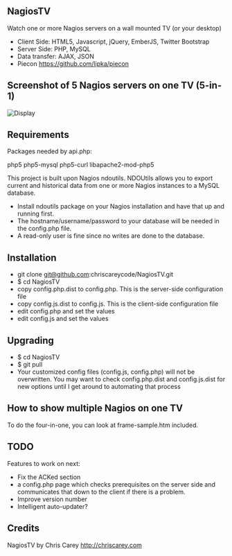 NagiosTV
------------

Watch one or more Nagios servers on a wall mounted TV (or your desktop)

- Client Side: HTML5, Javascript, jQuery, EmberJS, Twitter Bootstrap
- Server Side: PHP, MySQL
- Data transfer: AJAX, JSON
- Piecon https://github.com/lipka/piecon

Screenshot of 5 Nagios servers on one TV (5-in-1)
------------

![Display](http://chriscarey.com/projects/ajax-monitor-for-nagios/nagios-5-in-1.png)


Requirements
------------

Packages needed by api.php:

php5
php5-mysql
php5-curl
libapache2-mod-php5

This project is built upon Nagios ndoutils.
NDOUtils allows you to export current and historical data from one or more Nagios instances to a MySQL database.

- Install ndoutils package on your Nagios installation and have that up and running first.
- The hostname/username/password to your database will be needed in the config.php file.
- A read-only user is fine since no writes are done to the database.

Installation
------------

- git clone git@github.com:chriscareycode/NagiosTV.git
- $ cd NagiosTV
- copy config.php.dist to config.php. This is the server-side configuration file
- copy config.js.dist to config.js. This is the client-side configuration file
- edit config.php and set the values 
- edit config.js and set the values

Upgrading
------------
- $ cd NagiosTV
- $ git pull
- Your customized config files (config.js, config.php) will not be overwritten.
  You may want to check config.php.dist and config.js.dist for new options
  until I get around to automating that process

How to show multiple Nagios on one TV
------------
To do the four-in-one, you can look at frame-sample.htm included.

TODO
------------
Features to work on next:

- Fix the ACKed section
- a config.php page which checks prerequisites on the server side and communicates that down to the client if there is a problem.
- Improve version number
- Intelligent auto-updater?

Credits
------------
NagiosTV by Chris Carey
http://chriscarey.com
